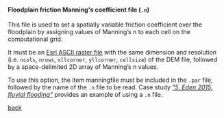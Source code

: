 #### Floodplain friction Manning's coefficient file (`.n`)

This file is used to set a spatially variable friction coefficient over the floodplain by assigning values of Manning’s n to each cell on the computational grid.

It must be an [Esri ASCII raster file](https://desktop.arcgis.com/en/arcmap/10.3/manage-data/raster-and-images/esri-ascii-raster-format.htm) with the same dimension and resolution (i.e. `ncols`, `nrows`, `xllcorner`, `yllcorner`, `cellsize`) of the DEM file, followed by a space-delimited 2D array of Manning’s n values. 

To use this option, the item manningfile must be included in the `.par` file, followed by the name of the `.n` file to be read. Case study [_"5. Eden 2015, fluvial flooding"_](/Desmond_Eden2015.md) provides an example of using a `.n` file. 


[back](/Merewether1.md)
